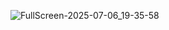 ![FullScreen-2025-07-06_19-35-58](https://github.com/user-attachments/assets/09819c9e-86c8-4f3b-8c97-692557c71b86)
